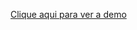 <a href="https://emanuellyogg.github.io/projeto-HTML-tabuada/" target="_blank">Clique aqui para ver a demo</a>
